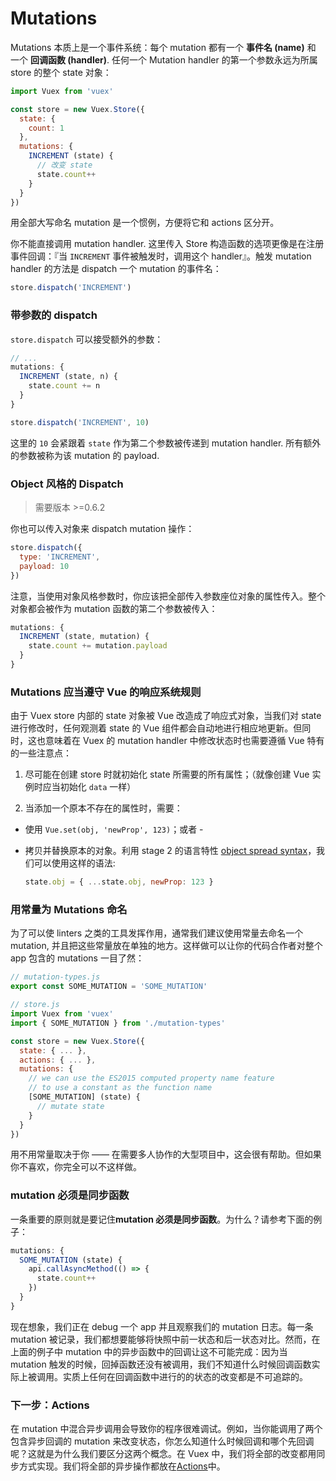 # Mutations

Mutations 本质上是一个事件系统：每个 mutation 都有一个 **事件名 (name)** 和 一个 **回调函数 (handler)**. 任何一个 Mutation handler 的第一个参数永远为所属 store 的整个 state 对象：

``` js
import Vuex from 'vuex'

const store = new Vuex.Store({
  state: {
    count: 1
  },
  mutations: {
    INCREMENT (state) {
      // 改变 state
      state.count++
    }
  }
})
```

用全部大写命名 mutation 是一个惯例，方便将它和 actions 区分开。

你不能直接调用 mutation handler. 这里传入 Store 构造函数的选项更像是在注册事件回调：『当 `INCREMENT` 事件被触发时，调用这个 handler』。触发 mutation handler 的方法是 dispatch 一个 mutation 的事件名：

``` js
store.dispatch('INCREMENT')
```

### 带参数的 dispatch

`store.dispatch` 可以接受额外的参数：

``` js
// ...
mutations: {
  INCREMENT (state, n) {
    state.count += n
  }
}
```
``` js
store.dispatch('INCREMENT', 10)
```

这里的 `10` 会紧跟着 `state` 作为第二个参数被传递到 mutation handler. 所有额外的参数被称为该 mutation 的 payload.

### Object 风格的 Dispatch

> 需要版本 >=0.6.2

你也可以传入对象来 dispatch mutation 操作：

``` js
store.dispatch({
  type: 'INCREMENT',
  payload: 10
})
```

注意，当使用对象风格参数时，你应该把全部传入参数座位对象的属性传入。整个对象都会被作为 mutation 函数的第二个参数被传入：

``` js
mutations: {
  INCREMENT (state, mutation) {
    state.count += mutation.payload
  }
}
```

### Mutations 应当遵守 Vue 的响应系统规则

由于 Vuex store 内部的 state 对象被 Vue 改造成了响应式对象，当我们对 state 进行修改时，任何观测着 state 的 Vue 组件都会自动地进行相应地更新。但同时，这也意味着在 Vuex 的 mutation handler 中修改状态时也需要遵循 Vue 特有的一些注意点：

1. 尽可能在创建 store 时就初始化 state 所需要的所有属性；（就像创建 Vue 实例时应当初始化 `data` 一样）

2. 当添加一个原本不存在的属性时，需要：

  - 使用 `Vue.set(obj, 'newProp', 123)`；或者 -

  - 拷贝并替换原本的对象。利用 stage 2 的语言特性 [object spread syntax](https://github.com/sebmarkbage/ecmascript-rest-spread)，我们可以使用这样的语法:

    ``` js
    state.obj = { ...state.obj, newProp: 123 }
    ```

### 用常量为 Mutations 命名

为了可以使 linters 之类的工具发挥作用，通常我们建议使用常量去命名一个 mutation, 并且把这些常量放在单独的地方。这样做可以让你的代码合作者对整个 app 包含的 mutations 一目了然：

``` js
// mutation-types.js
export const SOME_MUTATION = 'SOME_MUTATION'
```

``` js
// store.js
import Vuex from 'vuex'
import { SOME_MUTATION } from './mutation-types'

const store = new Vuex.Store({
  state: { ... },
  actions: { ... },
  mutations: {
    // we can use the ES2015 computed property name feature
    // to use a constant as the function name
    [SOME_MUTATION] (state) {
      // mutate state
    }
  }
})
```

用不用常量取决于你 —— 在需要多人协作的大型项目中，这会很有帮助。但如果你不喜欢，你完全可以不这样做。

### mutation 必须是同步函数

一条重要的原则就是要记住**mutation 必须是同步函数**。为什么？请参考下面的例子：

``` js
mutations: {
  SOME_MUTATION (state) {
    api.callAsyncMethod(() => {
      state.count++
    })
  }
}
```

现在想象，我们正在 debug 一个 app 并且观察我们的 mutation 日志。每一条 mutation 被记录，我们都想要能够将快照中前一状态和后一状态对比。然而，在上面的例子中 mutation 中的异步函数中的回调让这不可能完成：因为当 mutation 触发的时候，回掉函数还没有被调用，我们不知道什么时候回调函数实际上被调用。实质上任何在回调函数中进行的的状态的改变都是不可追踪的。

### 下一步：Actions

在 mutation 中混合异步调用会导致你的程序很难调试。例如，当你能调用了两个包含异步回调的 mutation 来改变状态，你怎么知道什么时候回调和哪个先回调呢？这就是为什么我们要区分这两个概念。在 Vuex 中，我们将全部的改变都用同步方式实现。我们将全部的异步操作都放在[Actions](actions.md)中。
